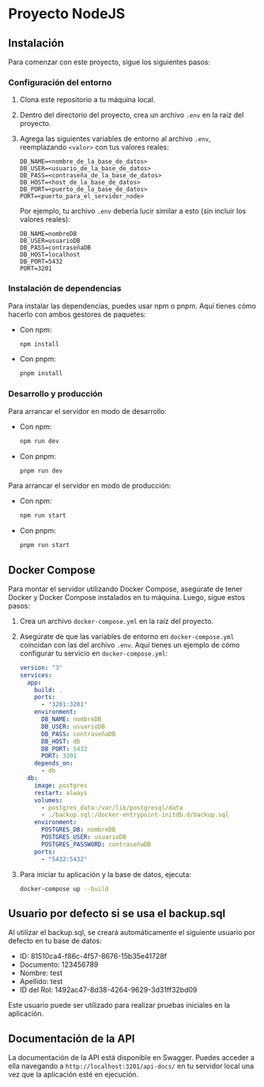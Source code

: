 # Proyecto NodeJS

## Instalación

Para comenzar con este proyecto, sigue los siguientes pasos:

### Configuración del entorno

1. Clona este repositorio a tu máquina local.
2. Dentro del directorio del proyecto, crea un archivo `.env` en la raíz del proyecto.
3. Agrega las siguientes variables de entorno al archivo `.env`, reemplazando `<valor>` con tus valores reales:

   ```
   DB_NAME=<nombre_de_la_base_de_datos>
   DB_USER=<usuario_de_la_base_de_datos>
   DB_PASS=<contraseña_de_la_base_de_datos>
   DB_HOST=<host_de_la_base_de_datos>
   DB_PORT=<puerto_de_la_base_de_datos>
   PORT=<puerto_para_el_servidor_node>
   ```

   Por ejemplo, tu archivo `.env` debería lucir similar a esto (sin incluir los valores reales):

   ```
   DB_NAME=nombreDB
   DB_USER=usuarioDB
   DB_PASS=contraseñaDB
   DB_HOST=localhost
   DB_PORT=5432
   PORT=3201
   ```

### Instalación de dependencias

Para instalar las dependencias, puedes usar npm o pnpm. Aquí tienes cómo hacerlo con ambos gestores de paquetes:

- Con npm:

  ```bash
  npm install
  ```

- Con pnpm:

  ```bash
  pnpm install
  ```

### Desarrollo y producción

Para arrancar el servidor en modo de desarrollo:

- Con npm:

  ```bash
  npm run dev
  ```

- Con pnpm:

  ```bash
  pnpm run dev
  ```

Para arrancar el servidor en modo de producción:

- Con npm:

  ```bash
  npm run start
  ```

- Con pnpm:

  ```bash
  pnpm run start
  ```

## Docker Compose

Para montar el servidor utilizando Docker Compose, asegúrate de tener Docker y Docker Compose instalados en tu máquina. Luego, sigue estos pasos:

1. Crea un archivo `docker-compose.yml` en la raíz del proyecto.
2. Asegúrate de que las variables de entorno en `docker-compose.yml` coincidan con las del archivo `.env`. Aquí tienes un ejemplo de cómo configurar tu servicio en `docker-compose.yml`:

   ```yaml
   version: "3"
   services:
     app:
       build: .
       ports:
         - "3201:3201"
       environment:
         DB_NAME: nombreDB
         DB_USER: usuarioDB
         DB_PASS: contraseñaDB
         DB_HOST: db
         DB_PORT: 5432
         PORT: 3201
       depends_on:
         - db
     db:
       image: postgres
       restart: always
       volumes:
         - postgres_data:/var/lib/postgresql/data
         - ./backup.sql:/docker-entrypoint-initdb.d/backup.sql
       environment:
         POSTGRES_DB: nombreDB
         POSTGRES_USER: usuarioDB
         POSTGRES_PASSWORD: contraseñaDB
       ports:
         - "5432:5432"
   ```

3. Para iniciar tu aplicación y la base de datos, ejecuta:

   ```bash
   docker-compose up --build
   ```

## Usuario por defecto si se usa el backup.sql

Al utilizar el backup.sql, se creará automáticamente el siguiente usuario por defecto en tu base de datos:

- ID: 81510ca4-f86c-4f57-8676-15b35e41728f 
- Documento: 123456789
- Nombre: test
- Apellido: test
- ID del Rol: 1492ac47-8d38-4264-9629-3d31ff32bd09

Este usuario puede ser utilizado para realizar pruebas iniciales en la aplicación.


## Documentación de la API

La documentación de la API está disponible en Swagger. Puedes acceder a ella navegando a `http://localhost:3201/api-docs/` en tu servidor local una vez que la aplicación esté en ejecución.
